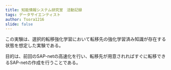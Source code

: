 ```yaml
---
title: 知能情報システム研究室　活動記録
tags: データサイエンティスト
author: Tsora1216
slide: false
---
```

この実験は、選択的転移強化学習において転移先の強化学習済み知識が存在する状態を想定した実験である。

目的は、前回のSAP-netの高速化を行い、転移先が用意されればすぐに転移できるSAP-netの作成を行うことである。

#